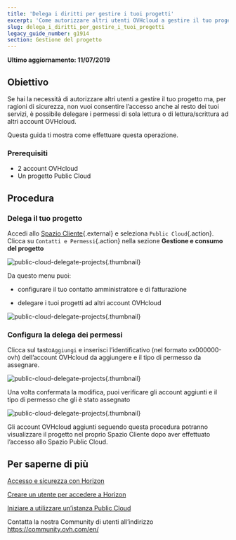 ```yaml
---
title: 'Delega i diritti per gestire i tuoi progetti'
excerpt: 'Come autorizzare altri utenti OVHcloud a gestire il tuo progetto Public Cloud'
slug: delega_i_diritti_per_gestire_i_tuoi_progetti
legacy_guide_number: g1914
section: Gestione del progetto
---
```


**Ultimo aggiornamento: 11/07/2019**
 
## Obiettivo

Se hai la necessità di autorizzare altri utenti a gestire il tuo progetto ma, per ragioni di sicurezza, non vuoi consentire l’accesso anche al resto dei tuoi servizi, è possibile delegare i permessi di sola lettura o di lettura/scrittura ad altri account OVHcloud.

Questa guida ti mostra come effettuare questa operazione.


### Prerequisiti

- 2 account OVHcloud
- Un progetto Public Cloud


## Procedura 

### Delega il tuo progetto

Accedi allo [Spazio Cliente](https://www.ovh.com/auth/?action=gotomanager&from=https://www.ovh.it/&ovhSubsidiary=it){.external} e seleziona `Public Cloud`{.action}. Clicca su `Contatti e Permessi`{.action} nella sezione **Gestione e consumo del progetto**

![public-cloud-delegate-projects](images/pcidelegateprojects1.png){.thumbnail}

Da questo menu puoi:

* configurare il tuo contatto amministratore e di fatturazione

* delegare i tuoi progetti ad altri account OVHcloud


![public-cloud-delegate-projects](images/pcidelegateprojects2.png){.thumbnail}

### Configura la delega dei permessi

Clicca sul tasto`Aggiungi` e inserisci l’identificativo (nel formato xx000000-ovh) dell’account OVHcloud da aggiungere e il tipo di permesso da assegnare.

![public-cloud-delegate-projects](images/pcidelegateprojects3.png){.thumbnail}

Una volta confermata la modifica, puoi verificare gli account aggiunti e il tipo di permesso che gli è stato assegnato

![public-cloud-delegate-projects](images/pcidelegateprojects4.png){.thumbnail}

Gli account OVHcloud aggiunti seguendo questa procedura potranno visualizzare il progetto nel proprio Spazio Cliente dopo aver effettuato l’accesso allo Spazio Public Cloud.

## Per saperne di più

[Accesso e sicurezza con Horizon](https://docs.ovh.com/it/public-cloud/accesso_e_sicurezza_con_horizon/)

[Creare un utente per accedere a Horizon](https://docs.ovh.com/it/public-cloud/crea_un_utente_per_accedere_a_horizon/)

[Iniziare a utilizzare un’istanza Public Cloud](https://docs.ovh.com/it/public-cloud/come_utilizzare_la_tua_istanza_public_cloud/)

Contatta la nostra Community di utenti all’indirizzo <https://community.ovh.com/en/>